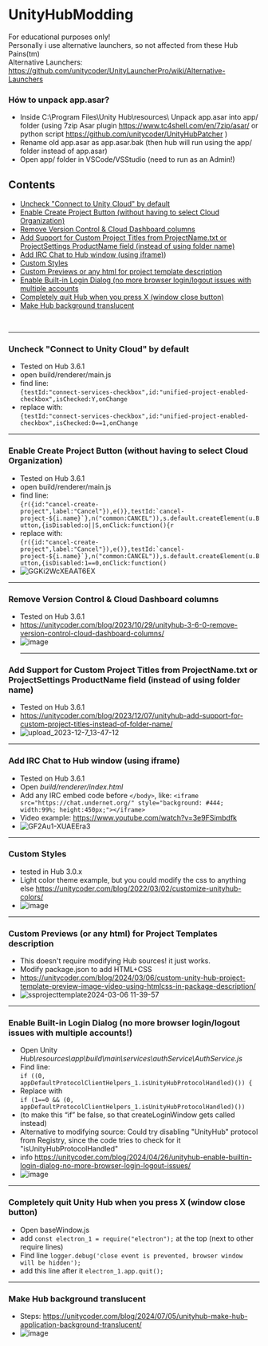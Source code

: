 # UnityHubModding
For educational purposes only!<br>
Personally i use alternative launchers, so not affected from these Hub Pains(tm)<br>
Alternative Launchers: https://github.com/unitycoder/UnityLauncherPro/wiki/Alternative-Launchers<br>

### Hów to unpack app.asar?
- Inside C:\Program Files\Unity Hub\resources\ Unpack app.asar into app/ folder (using 7zip Asar plugin https://www.tc4shell.com/en/7zip/asar/ or python script https://github.com/unitycoder/UnityHubPatcher )
- Rename old app.asar as app.asar.bak (then hub will run using the app/ folder instead of app.asar)
- Open app/ folder in VSCode/VSStudio (need to run as an Admin!)

## Contents
- [Uncheck "Connect to Unity Cloud" by default](#uncheck-connect-to-unity-cloud-by-default)
- [Enable Create Project Button (without having to select Cloud Organization)](#enable-create-project-button-without-having-to-select-cloud-organization)
- [Remove Version Control & Cloud Dashboard columns](#remove-version-control--cloud-dashboard-columns)
- [Add Support for Custom Project Titles from ProjectName.txt or ProjectSettings ProductName field (instead of using folder name)](#add-support-for-custom-project-titles-from-projectnametxt-or-projectsettings-productname-field-instead-of-using-folder-name)
- [Add IRC Chat to Hub window (using iframe)](#add-irc-chat-to-hub-window-using-iframe))
- [Custom Styles](#custom-styles)
- [Custom Previews or any html for project template description](#custom-previews-or-any-html-for-project-templates-description)
- [Enable Built-in Login Dialog (no more browser login/logout issues with multiple accounts](#enable-built-in-login-dialog-no-more-browser-loginlogout-issues-with-multiple-accounts)
- [Completely quit Hub when you press X (window close button)](#completely-quit-unity-hub-when-you-press-x-window-close-button)
- [Make Hub background translucent](#make-hub-background-translucent)
<br>
<hr>

### Uncheck "Connect to Unity Cloud" by default
- Tested on Hub 3.6.1
- open build/renderer/main.js
- find line:<br> ```{testId:"connect-services-checkbox",id:"unified-project-enabled-checkbox",isChecked:Y,onChange```
- replace with:<br> ```{testId:"connect-services-checkbox",id:"unified-project-enabled-checkbox",isChecked:0==1,onChange```
<hr>

### Enable Create Project Button (without having to select Cloud Organization)
- Tested on Hub 3.6.1
- open build/renderer/main.js
- find line:<br> ```{r({id:"cancel-create-project",label:"Cancel"}),e()},testId:`cancel-project-${i.name}`},n("common:CANCEL")),s.default.createElement(u.Button,{isDisabled:o||S,onClick:function(){r```
- replace with:<br> ```{r({id:"cancel-create-project",label:"Cancel"}),e()},testId:`cancel-project-${i.name}`},n("common:CANCEL")),s.default.createElement(u.Button,{isDisabled:1==0,onClick:function()```
- ![GGKi2WcXEAAT6EX](https://github.com/unitycoder/UnityHubModding/assets/5438317/699475de-a59b-47f8-a3d0-2a10cb8f3af8)
<hr>

### Remove Version Control & Cloud Dashboard columns
- Tested on Hub 3.6.1
- https://unitycoder.com/blog/2023/10/29/unityhub-3-6-0-remove-version-control-cloud-dashboard-columns/
- ![image](https://github.com/unitycoder/UnityHubModding/assets/5438317/426aa7bb-9752-47bf-bfb4-d8ab1001a607)
  <hr>

### Add Support for Custom Project Titles from ProjectName.txt or ProjectSettings ProductName field (instead of using folder name)
- Tested on Hub 3.6.1
- https://unitycoder.com/blog/2023/12/07/unityhub-add-support-for-custom-project-titles-instead-of-folder-name/
- ![upload_2023-12-7_13-47-12](https://github.com/unitycoder/UnityHubModding/assets/5438317/69337194-6d55-455b-affb-9a8789b952f9)
<hr>

### Add IRC Chat to Hub window (using iframe)
- Tested on Hub 3.6.1
- Open _build/renderer/index.html_
- Add any IRC embed code before ```</body>```, like: ```<iframe src="https://chat.undernet.org/" style="background: #444; width:99%; height:450px;"></iframe>```
- Video example: https://www.youtube.com/watch?v=3e9FSimbdfk
- ![GF2Au1-XUAEEra3](https://github.com/unitycoder/UnityHubModding/assets/5438317/3bb074e3-4118-4eef-ac6f-d03ff45eefdf)
<hr>

### Custom Styles
- tested in Hub 3.0.x
- Light color theme example, but you could modify the css to anything else https://unitycoder.com/blog/2022/03/02/customize-unityhub-colors/
- ![image](https://github.com/unitycoder/UnityHubModding/assets/5438317/90c77478-fe4f-43d2-ba7e-3090dedc9d46)
<hr>

### Custom Previews (or any html) for Project Templates description
- This doesn't require modifying Hub sources! it just works.
- Modify package.json to add HTML+CSS
- https://unitycoder.com/blog/2024/03/06/custom-unity-hub-project-template-preview-image-video-using-htmlcss-in-package-description/
- ![ssprojecttemplate2024-03-06 11-39-57](https://github.com/unitycoder/UnityHubModding/assets/5438317/c054a96c-5e58-4842-8fb4-ac0b5fee16c9)
<hr>

### Enable Built-in Login Dialog (no more browser login/logout issues with multiple accounts!)
- Open Unity _Hub\resources\app\build\main\services\authService\AuthService.js_
- Find line: <br> ```if ((0, appDefaultProtocolClientHelpers_1.isUnityHubProtocolHandled)()) {```
- Replace with<br> ```if (1==0 && (0, appDefaultProtocolClientHelpers_1.isUnityHubProtocolHandled)())```
- (to make this “if” be false, so that createLoginWindow gets called instead)
- Alternative to modifying source: Could try disabling "UnityHub" protocol from Registry, since the code tries to check for it "isUnityHubProtocolHandled"
- info https://unitycoder.com/blog/2024/04/26/unityhub-enable-builtin-login-dialog-no-more-browser-login-logout-issues/
- ![image](https://github.com/unitycoder/UnityHubModding/assets/5438317/43afdd85-d3f4-491c-9bba-8e1af4b9c9e0)
<hr>

### Completely quit Unity Hub when you press X (window close button)
- Open baseWindow.js
- add ```const electron_1 = require("electron");``` at the top (next to other require lines)
- Find line ```logger.debug('close event is prevented, browser window will be hidden');```
- add this line after it ```electron_1.app.quit();```
<hr>

### Make Hub background translucent
- Steps: https://unitycoder.com/blog/2024/07/05/unityhub-make-hub-application-background-translucent/
- ![image](https://github.com/unitycoder/UnityHubModding/assets/5438317/55892c15-2819-4f46-b76a-41ad019e5571)


<br><br><br><br><br><br><br><br><br><br><br><br>
